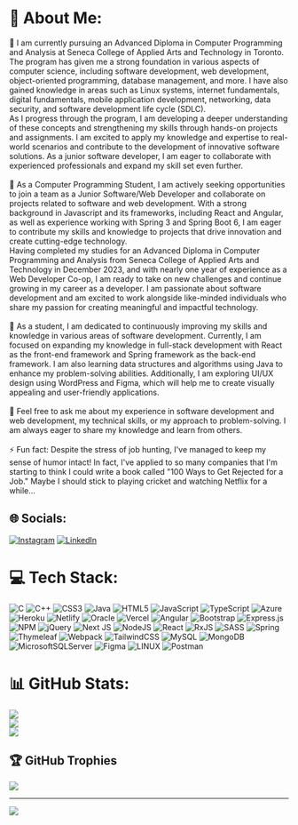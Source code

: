 # 💫 About Me:
🔭 I am currently pursuing an Advanced Diploma in Computer Programming and Analysis at Seneca College of Applied Arts and Technology in Toronto. The program has given me a strong foundation in various aspects of computer science, including software development, web development, object-oriented programming, database management, and more. I have also gained knowledge in areas such as Linux systems, internet fundamentals, digital fundamentals, mobile application development, networking, data security, and software development life cycle (SDLC).<br>     As I progress through the program, I am developing a deeper understanding of these concepts and strengthening my skills through hands-on projects and assignments. I am excited to apply my knowledge and expertise to real-world scenarios and contribute to the development of innovative software solutions. As a junior software developer, I am eager to collaborate with experienced professionals and expand my skill set even further.<br><br>🤝 As a Computer Programming Student, I am actively seeking opportunities to join a team as a Junior Software/Web Developer and collaborate on projects related to software and web development. With a strong background in Javascript and its frameworks, including React and Angular, as well as experience working with Spring 3 and Spring Boot 6, I am eager to contribute my skills and knowledge to projects that drive innovation and create cutting-edge technology.<br>      Having completed my studies for an Advanced Diploma in Computer Programming and Analysis from Seneca College of Applied Arts and Technology in December 2023, and with nearly one year of experience as a Web Developer Co-op, I am ready to take on new challenges and continue growing in my career as a developer. I am passionate about software development and am excited to work alongside like-minded individuals who share my passion for creating meaningful and impactful technology.<br><br>🌱 As a student, I am dedicated to continuously improving my skills and knowledge in various areas of software development. Currently, I am focused on expanding my knowledge in full-stack development with React as the front-end framework and Spring framework as the back-end framework. I am also learning data structures and algorithms using Java to enhance my problem-solving abilities. Additionally, I am exploring UI/UX design using WordPress and Figma, which will help me to create visually appealing and user-friendly applications.<br><br>💬 Feel free to ask me about my experience in software development and web development, my technical skills, or my approach to problem-solving. I am always eager to share my knowledge and learn from others.<br><br>⚡ Fun fact: Despite the stress of job hunting, I've managed to keep my sense of humor intact! In fact, I've applied to so many companies that I'm starting to think I could write a book called "100 Ways to Get Rejected for a Job." Maybe I should stick to playing cricket and watching Netflix for a while...


## 🌐 Socials:
[![Instagram](https://img.shields.io/badge/Instagram-%23E4405F.svg?logo=Instagram&logoColor=white)](https://instagram.com/aum_soni/?hl=en) [![LinkedIn](https://img.shields.io/badge/LinkedIn-%230077B5.svg?logo=linkedin&logoColor=white)](https://linkedin.com/in/aum-soni/) 

# 💻 Tech Stack:
![C](https://img.shields.io/badge/c-%2300599C.svg?style=for-the-badge&logo=c&logoColor=white) ![C++](https://img.shields.io/badge/c++-%2300599C.svg?style=for-the-badge&logo=c%2B%2B&logoColor=white) ![CSS3](https://img.shields.io/badge/css3-%231572B6.svg?style=for-the-badge&logo=css3&logoColor=white) ![Java](https://img.shields.io/badge/java-%23ED8B00.svg?style=for-the-badge&logo=java&logoColor=white) ![HTML5](https://img.shields.io/badge/html5-%23E34F26.svg?style=for-the-badge&logo=html5&logoColor=white) ![JavaScript](https://img.shields.io/badge/javascript-%23323330.svg?style=for-the-badge&logo=javascript&logoColor=%23F7DF1E) ![TypeScript](https://img.shields.io/badge/typescript-%23007ACC.svg?style=for-the-badge&logo=typescript&logoColor=white) ![Azure](https://img.shields.io/badge/azure-%230072C6.svg?style=for-the-badge&logo=azure-devops&logoColor=white) ![Heroku](https://img.shields.io/badge/heroku-%23430098.svg?style=for-the-badge&logo=heroku&logoColor=white) ![Netlify](https://img.shields.io/badge/netlify-%23000000.svg?style=for-the-badge&logo=netlify&logoColor=#00C7B7) ![Oracle](https://img.shields.io/badge/Oracle-F80000?style=for-the-badge&logo=oracle&logoColor=white) ![Vercel](https://img.shields.io/badge/vercel-%23000000.svg?style=for-the-badge&logo=vercel&logoColor=white) ![Angular](https://img.shields.io/badge/angular-%23DD0031.svg?style=for-the-badge&logo=angular&logoColor=white) ![Bootstrap](https://img.shields.io/badge/bootstrap-%23563D7C.svg?style=for-the-badge&logo=bootstrap&logoColor=white) ![Express.js](https://img.shields.io/badge/express.js-%23404d59.svg?style=for-the-badge&logo=express&logoColor=%2361DAFB) ![NPM](https://img.shields.io/badge/NPM-%23000000.svg?style=for-the-badge&logo=npm&logoColor=white) ![jQuery](https://img.shields.io/badge/jquery-%230769AD.svg?style=for-the-badge&logo=jquery&logoColor=white) ![Next JS](https://img.shields.io/badge/Next-black?style=for-the-badge&logo=next.js&logoColor=white) ![NodeJS](https://img.shields.io/badge/node.js-6DA55F?style=for-the-badge&logo=node.js&logoColor=white) ![React](https://img.shields.io/badge/react-%2320232a.svg?style=for-the-badge&logo=react&logoColor=%2361DAFB) ![RxJS](https://img.shields.io/badge/rxjs-%23B7178C.svg?style=for-the-badge&logo=reactivex&logoColor=white) ![SASS](https://img.shields.io/badge/SASS-hotpink.svg?style=for-the-badge&logo=SASS&logoColor=white) ![Spring](https://img.shields.io/badge/spring-%236DB33F.svg?style=for-the-badge&logo=spring&logoColor=white) ![Thymeleaf](https://img.shields.io/badge/Thymeleaf-%23005C0F.svg?style=for-the-badge&logo=Thymeleaf&logoColor=white) ![Webpack](https://img.shields.io/badge/webpack-%238DD6F9.svg?style=for-the-badge&logo=webpack&logoColor=black) ![TailwindCSS](https://img.shields.io/badge/tailwindcss-%2338B2AC.svg?style=for-the-badge&logo=tailwind-css&logoColor=white) ![MySQL](https://img.shields.io/badge/mysql-%2300f.svg?style=for-the-badge&logo=mysql&logoColor=white) ![MongoDB](https://img.shields.io/badge/MongoDB-%234ea94b.svg?style=for-the-badge&logo=mongodb&logoColor=white) ![MicrosoftSQLServer](https://img.shields.io/badge/Microsoft%20SQL%20Sever-CC2927?style=for-the-badge&logo=microsoft%20sql%20server&logoColor=white) 	![Figma](https://img.shields.io/badge/figma-%23F24E1E.svg?style=for-the-badge&logo=figma&logoColor=white) ![LINUX](https://img.shields.io/badge/Linux-FCC624?style=for-the-badge&logo=linux&logoColor=black) ![Postman](https://img.shields.io/badge/Postman-FF6C37?style=for-the-badge&logo=postman&logoColor=white)
# 📊 GitHub Stats:
![](https://github-readme-stats.vercel.app/api?username=aumsoni2002&theme=dark&hide_border=false&include_all_commits=false&count_private=false)<br/>
![](https://github-readme-streak-stats.herokuapp.com/?user=aumsoni2002&theme=dark&hide_border=false)<br/>
![](https://github-readme-stats.vercel.app/api/top-langs/?username=aumsoni2002&theme=dark&hide_border=false&include_all_commits=false&count_private=false&layout=compact)

## 🏆 GitHub Trophies
![](https://github-profile-trophy.vercel.app/?username=aumsoni2002&theme=radical&no-frame=false&no-bg=true&margin-w=4)

---
[![](https://visitcount.itsvg.in/api?id=aumsoni2002&icon=0&color=0)](https://visitcount.itsvg.in)

<!-- Proudly created with GPRM ( https://gprm.itsvg.in ) -->
